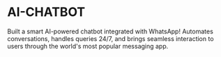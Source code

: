 # AI-CHATBOT
Built a smart AI-powered chatbot integrated with WhatsApp! Automates conversations, handles queries 24/7, and brings seamless interaction to users through the world's most popular messaging app.
